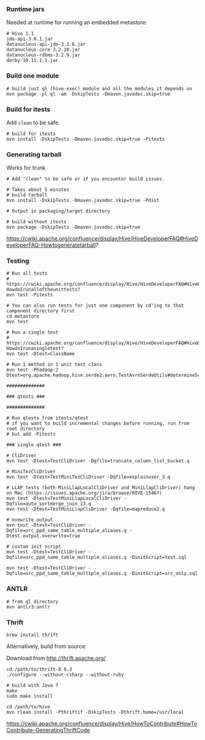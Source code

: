 ### Runtime jars

Needed at runtime for running an embedded metastore:

```
# Hive 1.1
jdo-api-3.0.1.jar
datanucleus-api-jdo-3.2.6.jar
datanucleus-core-3.2.10.jar
datanucleus-rdbms-3.2.9.jar
derby-10.11.1.1.jar
```


### Build one module

```
# build just ql (hive-exec) module and all the modules it depends on
mvn package -pl ql -am -DskipTests -Dmaven.javadoc.skip=true
```


### Build for itests

Add `clean` to be safe.

```
# build for itests
mvn install -DskipTests -Dmaven.javadoc.skip=true -Pitests
```


### Generating tarball

Works for trunk

```
# Add "clean" to be safe or if you encounter build issues.

# Takes about 5 minutes
# build tarball
mvn install -DskipTests -Dmaven.javadoc.skip=true -Pdist

# Output in packaging/target directory

# build without itests
mvn package -DskipTests -Dmaven.javadoc.skip=true
```

https://cwiki.apache.org/confluence/display/Hive/HiveDeveloperFAQ#HiveDeveloperFAQ-Howtogeneratetarball?


### Testing

```
# Run all tests
# https://cwiki.apache.org/confluence/display/Hive/HiveDeveloperFAQ#HiveDeveloperFAQ-HowdoIrunalloftheunittests?
mvn test -Pitests

# You can also run tests for just one component by cd'ing to that component directory first
cd metastore
mvn test

# Run a single test
# https://cwiki.apache.org/confluence/display/Hive/HiveDeveloperFAQ#HiveDeveloperFAQ-HowdoIrunasingletest?
mvn test -Dtest=ClassName

# Run 1 method in 1 unit test class
mvn test -Phadoop-2 -Dtest=org.apache.hadoop.hive.serde2.avro.TestAvroSerdeUtils#determineSchemaCanReadSchemaFromHDFS

##############

### qtests ###

##############

# Run qtests from itests/qtest
# if you want to build incremental changes before running, run from root directory
# but add -Pitests

### single qtest ###

# CliDriver
mvn test -Dtest=TestCliDriver -Dqfile=truncate_column_list_bucket.q

# MiniTezCliDriver
mvn test -Dtest=TestMiniTezCliDriver -Dqfile=explainuser_3.q

# LLAP tests (both MiniLlapLocalCliDriver and MiniLlapCliDriver) hang on Mac (https://issues.apache.org/jira/browse/HIVE-15467)
mvn test -Dtest=TestMiniLlapLocalCliDriver -Dqfile=auto_sortmerge_join_13.q
mvn test -Dtest=TestMiniLlapCliDriver -Dqfile=mapreduce2.q

# ovewrite output
mvn test -Dtest=TestCliDriver -Dqfile=orc_ppd_same_table_multiple_aliases.q -Dtest.output.overwrite=true

# custom init script
mvn test -Dtest=TestCliDriver -Dqfile=orc_ppd_same_table_multiple_aliases.q -DinitScript=test.sql

mvn test -Dtest=TestCliDriver -Dqfile=orc_ppd_same_table_multiple_aliases.q -DinitScript=src_only.sql
```


### ANTLR

```
# from ql directory
mvn antlr3:antlr
```


### Thrift

```
brew install thrift
```

Alternatively, build from source:

Download from http://thrift.apache.org/
```
cd /path/to/thrift-0.9.3
./configure --without-csharp --without-ruby

# build with Java 7
make
sudo make install

cd /path/to/hive
mvn clean install -Pthriftif -DskipTests -Dthrift.home=/usr/local
```

https://cwiki.apache.org/confluence/display/Hive/HowToContribute#HowToContribute-GeneratingThriftCode
